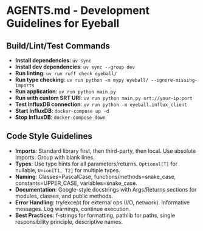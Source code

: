 # AGENTS.md - Development Guidelines for Eyeball

## Build/Lint/Test Commands
- **Install dependencies**: `uv sync`
- **Install dev dependencies**: `uv sync --group dev`
- **Run linting**: `uv run ruff check eyeball/`
- **Run type checking**: `uv run python -m mypy eyeball/ --ignore-missing-imports`
- **Run application**: `uv run python main.py`
- **Run with custom SRT URI**: `uv run python main.py srt://your-ip:port`
- **Test InfluxDB connection**: `uv run python -m eyeball.influx_client`
- **Start InfluxDB**: `docker-compose up -d`
- **Stop InfluxDB**: `docker-compose down`

## Code Style Guidelines
- **Imports**: Standard library first, then third-party, then local. Use absolute imports. Group with blank lines.
- **Types**: Use type hints for all parameters/returns. `Optional[T]` for nullable, `Union[T1, T2]` for multiple types.
- **Naming**: Classes=PascalCase, functions/methods=snake_case, constants=UPPER_CASE, variables=snake_case.
- **Documentation**: Google-style docstrings with Args/Returns sections for modules, classes, and public methods.
- **Error Handling**: try/except for external ops (I/O, network). Informative messages. Log warnings, continue execution.
- **Best Practices**: f-strings for formatting, pathlib for paths, single responsibility principle, descriptive names.